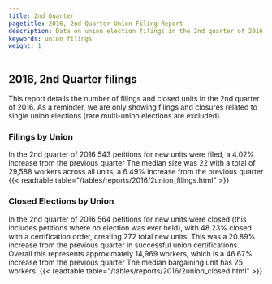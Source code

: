 ```yaml
---
title: 2nd Quarter
pagetitle: 2016, 2nd Quarter Union Filing Report
description: Data on union election filings in the 2nd quarter of 2016
keywords: union filings
weight: 1
---
```


## 2016, 2nd Quarter filings

This report details the number of filings and closed units in the 2nd quarter of 2016. As a reminder, we are only showing filings and closures related to single union elections (rare multi-union elections are excluded).

### Filings by Union
In the 2nd quarter of 2016 543 petitions for new units were filed, a 4.02% increase from the previous quarter The median size was 22 with a total of 29,588 workers across all units, a 6.49% increase from the previous quarter
{{< readtable table="/tables/reports/2016/2union_filings.html" >}}

### Closed Elections by Union
In the 2nd quarter of 2016 564 petitions for new units were closed (this includes petitions where no election was ever held), with 48.23% closed with a certification order, creating 272 total new units. This was a 20.89% increase from the previous quarter in successful union certifications. Overall this represents approximately 14,969 workers, which is a 46.67% increase from the previous quarter The median bargaining unit has 25 workers.
{{< readtable table="/tables/reports/2016/2union_closed.html" >}}
